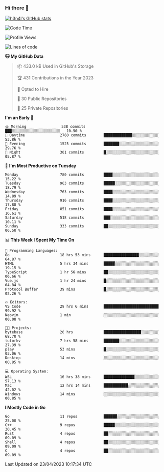 ### Hi there 👋

[![h3n4l's GitHub stats](https://github-readme-stats.vercel.app/api?username=h3n4l&count_private=true&show_icons=true&theme=radical)](https://github.com/h3n4l/github-readme-stats)

<!--START_SECTION:waka-->
![Code Time](http://img.shields.io/badge/Code%20Time-1%2C166%20hrs%2040%20mins-blue)

![Profile Views](http://img.shields.io/badge/Profile%20Views-2-blue)

![Lines of code](https://img.shields.io/badge/From%20Hello%20World%20I%27ve%20Written-2.8%20million%20lines%20of%20code-blue)

**🐱 My GitHub Data** 

> 📦 433.0 kB Used in GitHub's Storage 
 > 
> 🏆 431 Contributions in the Year 2023
 > 
> 💼 Opted to Hire
 > 
> 📜 30 Public Repositories 
 > 
> 🔑 25 Private Repositories 
 > 
**I'm an Early 🐤** 

```text
🌞 Morning                538 commits         ███░░░░░░░░░░░░░░░░░░░░░░   10.50 % 
🌆 Daytime                2760 commits        █████████████░░░░░░░░░░░░   53.86 % 
🌃 Evening                1525 commits        ███████░░░░░░░░░░░░░░░░░░   29.76 % 
🌙 Night                  301 commits         █░░░░░░░░░░░░░░░░░░░░░░░░   05.87 % 
```
📅 **I'm Most Productive on Tuesday** 

```text
Monday                   780 commits         ████░░░░░░░░░░░░░░░░░░░░░   15.22 % 
Tuesday                  963 commits         █████░░░░░░░░░░░░░░░░░░░░   18.79 % 
Wednesday                763 commits         ████░░░░░░░░░░░░░░░░░░░░░   14.89 % 
Thursday                 916 commits         ████░░░░░░░░░░░░░░░░░░░░░   17.88 % 
Friday                   851 commits         ████░░░░░░░░░░░░░░░░░░░░░   16.61 % 
Saturday                 518 commits         ███░░░░░░░░░░░░░░░░░░░░░░   10.11 % 
Sunday                   333 commits         ██░░░░░░░░░░░░░░░░░░░░░░░   06.50 % 
```


📊 **This Week I Spent My Time On** 

```text
💬 Programming Languages: 
Go                       18 hrs 53 mins      ████████████████░░░░░░░░░   64.87 % 
HTML                     5 hrs 34 mins       █████░░░░░░░░░░░░░░░░░░░░   19.15 % 
TypeScript               1 hr 56 mins        ██░░░░░░░░░░░░░░░░░░░░░░░   06.66 % 
Vue.js                   1 hr 24 mins        █░░░░░░░░░░░░░░░░░░░░░░░░   04.84 % 
Protocol Buffer          39 mins             █░░░░░░░░░░░░░░░░░░░░░░░░   02.26 % 

🔥 Editors: 
VS Code                  29 hrs 6 mins       █████████████████████████   99.92 % 
Neovim                   1 min               ░░░░░░░░░░░░░░░░░░░░░░░░░   00.08 % 

🐱‍💻 Projects: 
bytebase                 20 hrs              █████████████████░░░░░░░░   68.70 % 
tutorkv                  7 hrs 58 mins       ███████░░░░░░░░░░░░░░░░░░   27.39 % 
play                     53 mins             █░░░░░░░░░░░░░░░░░░░░░░░░   03.06 % 
Desktop                  14 mins             ░░░░░░░░░░░░░░░░░░░░░░░░░   00.85 % 

💻 Operating System: 
WSL                      16 hrs 38 mins      ██████████████░░░░░░░░░░░   57.13 % 
Mac                      12 hrs 14 mins      ███████████░░░░░░░░░░░░░░   42.02 % 
Windows                  14 mins             ░░░░░░░░░░░░░░░░░░░░░░░░░   00.85 % 
```

**I Mostly Code in Go** 

```text
Go                       11 repos            ██████░░░░░░░░░░░░░░░░░░░   25.00 % 
C++                      9 repos             █████░░░░░░░░░░░░░░░░░░░░   20.45 % 
Rust                     4 repos             ██░░░░░░░░░░░░░░░░░░░░░░░   09.09 % 
Shell                    4 repos             ██░░░░░░░░░░░░░░░░░░░░░░░   09.09 % 
C                        4 repos             ██░░░░░░░░░░░░░░░░░░░░░░░   09.09 % 
```




 Last Updated on 23/04/2023 10:17:34 UTC
<!--END_SECTION:waka-->

